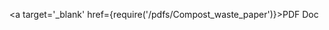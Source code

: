 <!DOCTYPE html>
<html>
<head>
<title>Writing Sample #1</title>
</head>
<body>

<a target='_blank' href={require('/pdfs/Compost_waste_paper')}>PDF Doc</a>

</body>
</html>
